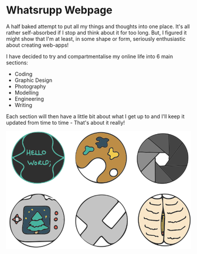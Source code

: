 # Whatsrupp Webpage

A half baked attempt to put all my things and thoughts into one place. It's all rather self-absorbed if I stop and think about it for too long. But, I figured it might show that I'm at least, in some shape or form, seriously enthusiastic about creating web-apps!

I have decided to try and compartmentalise my online life into 6 main sections:

- Coding
- Graphic Design
- Photography
- Modelling
- Engineering
- Writing

Each section will then have a little bit about what I get up to and I'll keep it updated from time to time -
That's about it really!

![Icons](/public/images/Icons.png)
